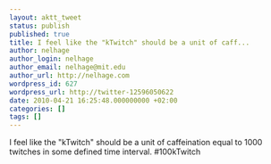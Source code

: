```yaml
---
layout: aktt_tweet
status: publish
published: true
title: I feel like the "kTwitch" should be a unit of caff...
author: nelhage
author_login: nelhage
author_email: nelhage@mit.edu
author_url: http://nelhage.com
wordpress_id: 627
wordpress_url: http://twitter-12596050622
date: 2010-04-21 16:25:48.000000000 +02:00
categories: []
tags: []
---
```

I feel like the "kTwitch" should be a unit of caffeination equal to 1000 twitches in some defined time interval. #100kTwitch
